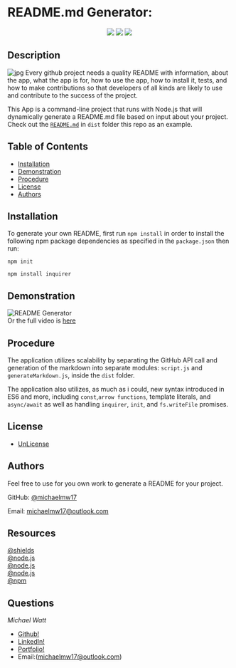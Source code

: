 # README.md Generator:

<p align="center">
    <img src="https://img.shields.io/badge/Javascript-yellow" />
    <img src="https://img.shields.io/badge/-node.js-green" />
    <img src="https://img.shields.io/badge/-inquirer-red" >
</p>

## Description 

  <img src="Employee.jpg" alt="jpg" >
Every github project needs a quality README with information, about the app, what the app is for, how to use the app, how to install it, tests, and how to make contributions so that developers of all kinds are likely to use and contribute to the success of the project. 


This App is a command-line project that runs with Node.js that will dynamically generate a README.md file based on input about your project. Check out the [`README.md`](https://github.com/Michaelmw17/w8homework) in `dist` folder this repo as an example. 


## Table of Contents

* [Installation](#installation)
* [Demonstration](#demonstration)
* [Procedure](#Procedure)
* [License](#license)
* [Authors](#authors)
  

## Installation

To generate your own README, first run `npm install` in order to install the following npm package dependencies as specified in the `package.json` then run:

`npm init`
  
`npm install inquirer`

## Demonstration 

![ README Generator](./vid/giphy.gif) <br />
Or the full video is [here](./vid/ScreenRecording6.17.47pm.webm)  



## Procedure

The application utilizes scalability by separating the GitHub API call and generation of the markdown into separate modules: `script.js` and `generateMarkdown.js`, inside the `dist` folder.

The application also utilizes, as much as i could, new syntax introduced in ES6 and more, including `const`,`arrow functions`, template literals, and `async/await` as well as  handling `inquirer`, `init`, and `fs.writeFile` promises.


## License

- [UnLicense](https://unlicense.org)



## Authors 

Feel free to use for you own work to generate a README for your project.

GitHub: [@michaelmw17](https://github.com/Michaelmw17/w8homework)

Email: michaelmw17@outlook.com

## Resources  
 [@shields](https://shields.io/)<br />
 [@node.js](https://nodejs.org/api/modules.html#modules_module_exports)<br />
 [@node.js](https://nodejs.org/dist/latest-v8.x/docs/api/util.html#util_util_promisify_original)<br />
 [@node.js](https://nodejs.org/api/)<br />
 [@npm](https://www.npmjs.com/package/inquirer)<br />
 
 ## Questions

_Michael Watt_

- [Github!](https://github.com/Michaelmw17)
- [LinkedIn!](https://www.linkedin.com/in/michael-watt-6a76961b3/)
- [Portfolio!](http://michaelmw17.github.io/)
- Email:(michaelmw17@outlook.com)

 
